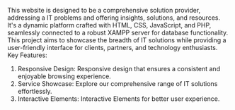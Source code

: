 This website is designed to be a comprehensive solution provider, addressing a IT problems and offering insights, solutions, and resources. It's a dynamic platform crafted with HTML, CSS, JavaScript, and PHP, seamlessly connected to a robust XAMPP server for database functionality. This project aims to showcase the breadth of IT solutions while providing a user-friendly interface for clients, partners, and technology enthusiasts.                                                                                                     
Key Features:           
1. Responsive Design: Responsive design that ensures a consistent and enjoyable browsing experience.          
2. Service Showcase: Explore our comprehensive range of IT solutions effortlessly.                               
3. Interactive Elements: Interactive Elements for better user experience.
